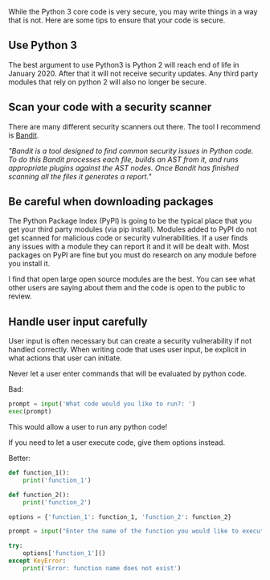 While the Python 3 core code is very secure, you may write things in a way that is not. Here are some tips to ensure that your code is secure.

## Use Python 3
The best argument to use Python3 is Python 2 will reach end of life in January 2020. After that it will not receive security updates. Any third party modules that rely on python 2 will also no longer be secure.

## Scan your code with a security scanner
There are many different security scanners out there. The tool I recommend is [Bandit](https://github.com/PyCQA/bandit). 

*"Bandit is a tool designed to find common security issues in Python code. To do this Bandit processes each file, builds an AST from it, and runs appropriate plugins against the AST nodes. Once Bandit has finished scanning all the files it generates a report."* 


## Be careful when downloading packages
The Python Package Index (PyPI) is going to be the typical place that you get your third party modules (via pip install). Modules added to PyPI do not get scanned for malicious code or security vulnerabilities. If a user finds any issues with a module they can report it and it will be dealt with. Most packages on PyPI are fine but you must do research on any module before you install it.

I find that open large open source modules are the best. You can see what other users are saying about them and the code is open to the public to review.

## Handle user input carefully
User input is often necessary but can create a security vulnerability if not handled correctly. When writing code that uses user input, be explicit in what actions that user can initiate.

Never let a user enter commands that will be evaluated by python code.

Bad:
```python
prompt = input('What code would you like to run?: ')
exec(prompt)
```
This would allow a user to run any python code!

If you need to let a user execute code, give them options instead.

Better:
```python
def function_1():
    print('function_1')

def function_2():
    print('function_2')

options = {'function_1': function_1, 'function_2': function_2}

prompt = input("Enter the name of the function you would like to execute: ")

try:
    options['function_1']()
except KeyError:
    print('Error: function name does not exist')
```
